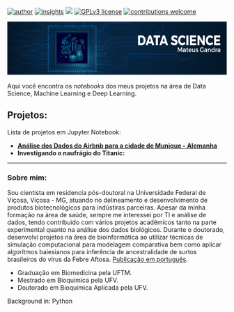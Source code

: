[![author](https://img.shields.io/badge/author-MateusGandra-red.svg)](https://www.linkedin.com/in/mateus-gandra) [![insights](https://img.shields.io/badge/insights-@mateusgandra-maroon.svg)](https://medium.com/@mateusgandra) [![](https://img.shields.io/badge/python-3.7+-blue.svg)](https://www.python.org/downloads/release/python-365/) [![GPLv3 license](https://img.shields.io/badge/License-GPLv3-blue.svg)](http://perso.crans.org/besson/LICENSE.html) [![contributions welcome](https://img.shields.io/badge/contributions-welcome-brightgreen.svg?style=flat)](https://github.com/mateusgandra/data_science/issues)

<p align="center">
  <img src="https://github.com/mateusgandra/suporte/blob/master/Baner.png" >
</p>

Aqui você encontra os *notebooks* dos meus projetos na área de Data Science, Machine Learning e Deep Learning.

## Projetos:
Lista de projetos em Jupyter Notebook:

* [**Análise dos Dados do Airbnb para a cidade de Munique - Alemanha**](https://github.com/mateusgandra/datascience/blob/master/Analisando_os_Dados_do_Airbnb_(Munique).ipynb)
* **Investigando o naufrágio do Titanic:** 



---

### Sobre mim:

Sou cientista em residencia pós-doutoral na Universidade Federal de Viçosa, Viçosa - MG, atuando no delineamento e desenvolvimento de produtos biotecnológicos para indústiras parceiras. Apesar da minha formação na área de saúde, sempre me interessei por TI e análise de dados, tendo contribuido com vários projetos acadêmicos tanto na parte experimental quanto na análise dos dados biológicos. Durante o doutorado, desenvolvi projetos na área de bioinformática ao utilizar técnicas de simulação computacional para modelagem comparativa bem como aplicar algorítmos baiesianos para inferência de ancestralidade de surtos brasileiros do vírus da Febre Aftosa. [Publicação em português](https://www.atenaeditora.com.br/post-artigo/25281).


* Graduação em Biomedicina pela UFTM.
* Mestrado em Bioquímica pela UFV.
* Doutorado em Bioquímica Aplicada pela UFV.


Background in: Python







